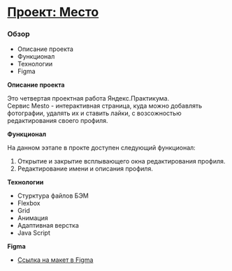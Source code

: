 # [Проект: Место](https://sobresuerte.github.io/mesto/)

### Обзор

* Описание проекта
* Функционал
* Технологии
* Figma

**Описание проекта**

Это четвертая проектная работа Яндекс.Практикума.  
Сервис Mesto - интерактивная страница, куда можно добавлять фотографии, удалять их и ставить лайки, с возсожностью редактирования своего профиля.

**Функционал**

На данном ээтапе в прокте доступен cледующий функционал:
1. Открытие и закрытие всплывающего окна редактирования профиля.
2. Редактирование имени и описания профиля.

**Технологии**
- Стурктура файлов БЭМ
- Flexbox
- Grid 
- Анимация
- Адаптивная верстка
- Java Script

**Figma**

* [Ссылка на макет в Figma](https://www.figma.com/file/2cn9N9jSkmxD84oJik7xL7/JavaScript.-Sprint-4?node-id=0%3A1)


